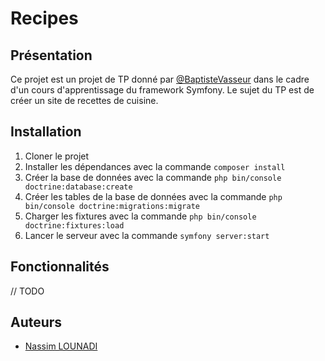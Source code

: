 # Recipes

## Présentation

Ce projet est un projet de TP donné par [@BaptisteVasseur](https://github.com/BaptisteVasseur) dans le cadre d'un cours d'apprentissage du framework Symfony.
Le sujet du TP est de créer un site de recettes de cuisine.

## Installation

1. Cloner le projet
2. Installer les dépendances avec la commande `composer install`
3. Créer la base de données avec la commande `php bin/console doctrine:database:create`
4. Créer les tables de la base de données avec la commande `php bin/console doctrine:migrations:migrate`
5. Charger les fixtures avec la commande `php bin/console doctrine:fixtures:load`
6. Lancer le serveur avec la commande `symfony server:start`

## Fonctionnalités

// TODO

## Auteurs

- [Nassim LOUNADI](https://nassimlounadi.fr/)
